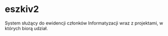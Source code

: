 # eszkiv2
System służący do ewidencji członków Informatyzacji wraz z projektami, w których biorą udział.
